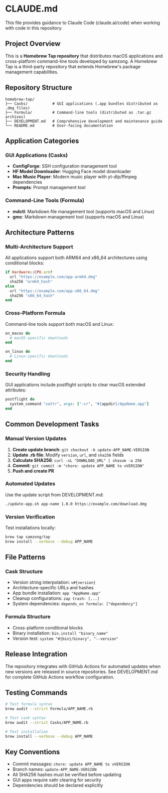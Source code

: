 # CLAUDE.md

This file provides guidance to Claude Code (claude.ai/code) when working with code in this repository.

## Project Overview

This is a **Homebrew Tap repository** that distributes macOS applications and cross-platform command-line tools developed by samzong. A Homebrew Tap is a third-party repository that extends Homebrew's package management capabilities.

## Repository Structure

```
homebrew-tap/
├── Casks/           # GUI applications (.app bundles distributed as .dmg files)
├── Formula/         # Command-line tools (distributed as .tar.gz archives)
├── DEVELOPMENT.md   # Comprehensive development and maintenance guide
└── README.md        # User-facing documentation
```

## Application Categories

### GUI Applications (Casks)
- **ConfigForge**: SSH configuration management tool
- **HF Model Downloader**: Hugging Face model downloader
- **Mac Music Player**: Modern music player with yt-dlp/ffmpeg dependencies
- **Prompts**: Prompt management tool

### Command-Line Tools (Formula)
- **mdctl**: Markdown file management tool (supports macOS and Linux)
- **gmc**: Markdown management tool (supports macOS and Linux)

## Architecture Patterns

### Multi-Architecture Support
All applications support both ARM64 and x86_64 architectures using conditional blocks:

```ruby
if Hardware::CPU.arm?
  url "https://example.com/app-arm64.dmg"
  sha256 "arm64_hash"
else  
  url "https://example.com/app-x86_64.dmg" 
  sha256 "x86_64_hash"
end
```

### Cross-Platform Formula
Command-line tools support both macOS and Linux:

```ruby
on_macos do
  # macOS-specific downloads
end

on_linux do
  # Linux-specific downloads  
end
```

### Security Handling
GUI applications include postflight scripts to clear macOS extended attributes:

```ruby
postflight do
  system_command "xattr", args: ["-cr", "#{appdir}/AppName.app"]
end
```

## Common Development Tasks

### Manual Version Updates
1. **Create update branch**: `git checkout -b update-APP_NAME-VERSION`
2. **Update .rb file**: Modify `version`, `url`, and `sha256` fields
3. **Calculate SHA256**: `curl -sL "DOWNLOAD_URL" | shasum -a 256`
4. **Commit**: `git commit -m "chore: update APP_NAME to vVERSION"`
5. **Push and create PR**

### Automated Updates
Use the update script from DEVELOPMENT.md:
```bash
./update-app.sh app-name 1.0.0 https://example.com/download.dmg
```

### Version Verification
Test installations locally:
```bash
brew tap samzong/tap
brew install --verbose --debug APP_NAME
```

## File Patterns

### Cask Structure
- Version string interpolation: `v#{version}`
- Architecture-specific URLs and hashes
- App bundle installation: `app "AppName.app"`
- Cleanup configurations: `zap trash: [...]`
- System dependencies: `depends_on formula: ["dependency"]`

### Formula Structure  
- Cross-platform conditional blocks
- Binary installation: `bin.install "binary_name"`
- Version test: `system "#{bin}/binary", "--version"`

## Release Integration

The repository integrates with GitHub Actions for automated updates when new versions are released in source repositories. See DEVELOPMENT.md for complete GitHub Actions workflow configuration.

## Testing Commands

```bash
# Test formula syntax
brew audit --strict Formula/APP_NAME.rb

# Test cask syntax  
brew audit --strict Casks/APP_NAME.rb

# Test installation
brew install --verbose --debug APP_NAME
```

## Key Conventions

- Commit messages: `chore: update APP_NAME to vVERSION`
- Branch names: `update-APP_NAME-VERSION`
- All SHA256 hashes must be verified before updating
- GUI apps require xattr clearing for security
- Dependencies should be declared explicitly
